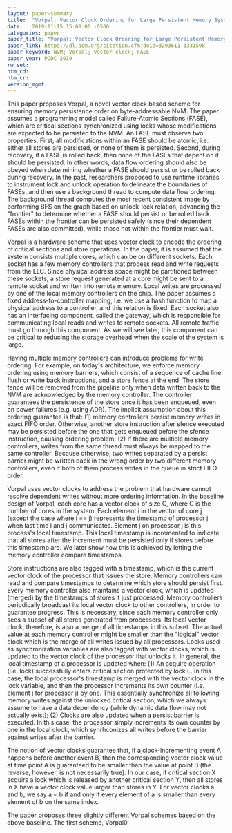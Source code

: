 ```yaml
---
layout: paper-summary
title:  "Vorpal: Vector Clock Ordering for Large Persistent Memory Systems"
date:   2019-11-15 15:08:00 -0500
categories: paper
paper_title: "Vorpal: Vector Clock Ordering for Large Persistent Memory Systems"
paper_link: https://dl.acm.org/citation.cfm?doid=3293611.3331598
paper_keyword: NVM; Vorpal; Vector clock; FASE
paper_year: PODC 2019
rw_set:
htm_cd:
htm_cr:
version_mgmt:
---
```


This paper proposes Vorpal, a novel vector clock based scheme for ensuring memory persistence order on byte-addressable 
NVM. The paper assumes a programming model called Failure-Atomic Sections (FASE), which are critical sections synchronized
using locks whose modifications are expected to be persisted to the NVM. An FASE must observe two properties. First, all
modifications within an FASE should be atomic, i.e. either all stores are persisted, or none of them is persisted. Second,
during recovery, if a FASE is rolled back, then none of the FASEs that depent on it should be persisted. In other words,
data flow ordering should also be obeyed when determining whether a FASE should persist or be rolled back during recovery.
In the past, researchers proposed to use runtime libraries to instrument lock and unlock operation to delineate the boundaries
of FASEs, and then use a background thread to compute data flow ordering. The background thread computes the most recent
consistent image by performing BFS on the graph based on unlock-lock relation, advancing the "frontier" to determine whether
a FASE should persist or be rolled back. FASEs within the frontier can be persisted safely (since their dependent FASEs
are also committed), while those not within the frontier must wait.

Vorpal is a hardware scheme that uses vector clock to encode the ordering of critical sections and store operations. 
In the paper, it is assumed that the system consists multiple cores, which can be on different sockets. Each socket
has a few memory controllers that process read and write requests from the LLC. Since physical address space might be 
partitioned between these sockets, a store request generated at a core might be sent to a remote socket and written
into remote memory. Local writes are processed by one of the local memory controllers on the chip. The paper assumes 
a fixed address-to-controller mapping, i.e. we use a hash function to map a physical address to a controller, and this 
relation is fixed. Each socket also has an interfacing component, called the gateway, which is responsible for communicating 
local reads and writes to remote sockets. All remote traffic must go thruogh this component. As we will see later, this
component can be critical to reducing the storage overhead when the scale of the system is large.

Having multiple memory controllers can introduce problems for write ordering. For example, on today's architecture, we 
enforce memory ordering using memory barriers, which consist of a sequence of cache line flush or write back instructions, 
and a store fence at the end. The store fence will be removed from the pipeline only when data written back to the NVM 
are acknowledged by the memory controller. The controller guarantees the persistence of the store once it has been 
enqueued, even on power failures (e.g. using ADR). The implicit assumption about this ordering guarantee is that: (1) memory
controllers persist memory writes in exact FIFO order. Otherwise, another store instruction after sfence executed may be 
persisted before the one that gets enqueued before the sfence instruction, causing ordering problem; (2) If there are 
multiple memory controllers, writes from the same thread must always be mapped to the same controller. Because otherwise,
two writes separated by a persist barrier might be written back in the wrong order by two different memory controllers,
even if both of them process writes in the queue in strict FIFO order. 

Vorpal uses vector clocks to address the problem that hardware cannot resolve dependent writes without more ordering
information. In the baseline design of Vorpal, each core has a vector clock of size C, where C is the number of cores
in the system. Each element i in the vector of core j (except the case where i == j) represents the timestamp of processor 
j when last time i and j communicates. Element j on processor j is this process's local timestamp. This local timestamp
is incremented to indicate that all stores after the increment must be persisted only if stores before this timestamp
are. We later show how this is achieved by letting the memory controller compare timestamps. 

Store instructions are also tagged with a timestamp, which is the current vector clock of the processor that issues the 
store. Memory controllers can read and compare timestamps to determine which store should persist first. Every memory
controller also maintains a vector clock, which is updated (merged) by the timestamps of stores it just processed. Memory
controllers periodically broadcast its local vector clock to other controllers, in order to guarantee progress. This is 
necessary, since each memory controller only sees a subset of all stores generated from processors. Its local vector
clock, therefore, is also a merge of all timestamps in this subset. The actual value at each memory controller might
be smaller than the "logical" vector clock which is the merge of all writes issued by all processors. Locks used
as synchronization variables are also tagged with vector clocks, which is updated to the vector clock of the processor
that unlocks it. In general, the local timestamp of a processor is updated when: (1) An acquire operation (i.e. lock) 
successfully enters critical section protected by lock L. In this case, the local processor's timestamp is merged with
the vector clock in the lock variable, and then the processor increments its own counter (i.e. element j for processor j)
by one. This essentially synchronize all following memory writes against the unlocked critical section, which we always
assume to have a data dependency (while dynamic data flow may not actually exist); (2) Clocks are also updated when
a persist barrier is executed. In this case, the processor simply increments its own counter by one in the local clock, 
which synrhconizes all writes before the barrier against writes after the barrier. 

The notion of vector clocks guarantee that, if a clock-incrementing event A happens before another event B, then the 
corresponding vector clock value at time point A is guaranteed to be smaller than the value at point B (the reverse,
however, is not necessarily true). In our case, if critical section X acquirs a lock which is released by another critical 
section Y, then all stores in X have a vector clock value larger than stores in Y. For vector clocks a and b, we say a < b 
if and only if every element of a is smaller than every element of b on the same index. 

The paper proposes three slightly different Vorpal schemes based on the above baseline. The first scheme, Vorpal0